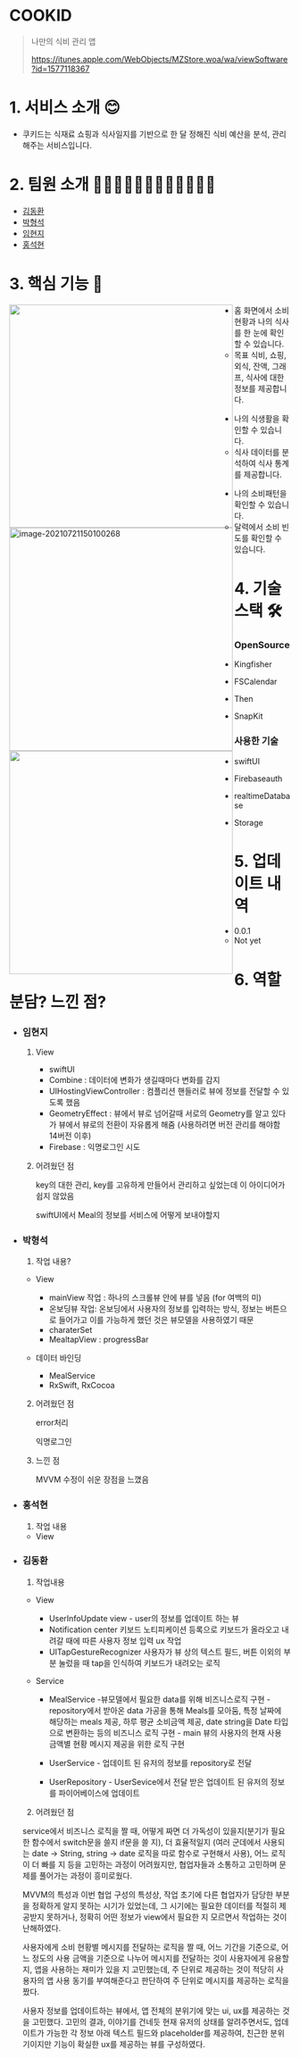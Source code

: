 # COOKID

> 나만의 식비 관리 앱
>
> https://itunes.apple.com/WebObjects/MZStore.woa/wa/viewSoftware?id=1577118367

# 1. 서비스 소개 😊

* 쿠키드는 식재료 쇼핑과 식사일지를 기반으로 한 달 정해진 식비 예산을 분석, 관리해주는 서비스입니다. 



# 2. 팀원 소개 👩🏻‍💻🧑🏻‍💻👨🏻‍💻🧑🏻‍💻

* [김동환](https://github.com/supersupremekim)
* [박형석](https://github.com/Developer-Paul-t)
* [임현지](https://github.com/leemyeonji)
* [홍석현](https://github.com/nyokki1119)



# 3. 핵심 기능 📱

<img src="https://user-images.githubusercontent.com/78390837/127603583-f1168709-6051-4769-b78c-2f55378ae962.png" align="left" height="400"/>  






















* 홈 화면에서 소비현황과 나의 식사를 한 눈에 확인할 수 있습니다. 
  * 목표 식비, 쇼핑, 외식, 잔액, 그래프, 식사에 대한 정보를 제공합니다. 

<img src="https://user-images.githubusercontent.com/78390837/127603586-ae3750b1-008c-4910-a37a-b5fc8c3effa8.png" alt="image-20210721150100268" align="left" height="400"/>

* 나의 식생활을 확인할 수 있습니다. 
  * 식사 데이터를 분석하여 식사 통계를 제공합니다. 

<img src="https://user-images.githubusercontent.com/78390837/127603613-8f6acc8e-c9db-4c14-b315-8bad72bd08ee.png" align="left" height="400"/>      





















* 나의 소비패턴을 확인할 수 있습니다.
  * 달력에서 소비 빈도를 확인할 수 있습니다. 

# 4. 기술 스택 🛠

### OpenSource

* Kingfisher

* FSCalendar

* Then

* SnapKit



### 사용한 기술 

* swiftUI

* Firebaseauth

* realtimeDatabase

* Storage



# 5. 업데이트 내역

* 0.0.1
  * Not yet
    

# 6. 역할 분담? 느낀 점? 

* ### 임현지

  1. View
     * swiftUI
     * Combine : 데이터에 변화가 생길때마다 변화를 감지
     * UIHostingViewController : 컴플리션 핸들러로 뷰에 정보를 전달할 수 있도록 했음
     * GeometryEffect : 뷰에서 뷰로 넘어갈때 서로의 Geometry를 알고 있다가 뷰에서 뷰로의 전환이 자유롭게 해줌 (사용하려면 버전 관리를 해야함 14버전 이후)
     * Firebase : 익명로그인 시도

  2. 어려웠던 점

     key의 대한 관리, key를 고유하게 만들어서 관리하고 싶었는데 이 아이디어가 쉽지 않았음

     swiftUI에서 Meal의 정보를 서비스에 어떻게 보내야할지 

* ### 박형석

  1. 작업 내용?

  * View
    * mainView 작업 : 하나의 스크롤뷰 안에 뷰를 넣음 (for 여백의 미) 
    * 온보딩뷰 작업: 온보딩에서 사용자의 정보를 입력하는 방식, 정보는 버튼으로 들어가고 이를 가능하게 했던 것은 뷰모델을 사용하였기 때문 
    * charaterSet 
    * MealtapView : progressBar

  * 데이터 바인딩
    * MealService
    * RxSwift, RxCocoa

  2. 어려웠던 점

     error처리

     익명로그인 

  3. 느낀 점

     MVVM 수정이 쉬운 장점을 느꼈음

* ### 홍석현

  1. 작업 내용

  * View



* ### 김동환 

  1. 작업내용

  * View

    * UserInfoUpdate view - user의 정보를 업데이트 하는 뷰
     - Notification center
        키보드 노티피케이션 등록으로 키보드가 올라오고 내려갈 때에 따른 사용자 정보 입력 ux 작업
     - UITapGestureRecognizer
        사용자가 뷰 상의 텍스트 필드, 버튼 이외의 부분 눌렀을 때 tap을 인식하여 키보드가 내려오는 로직
    
  * Service
    
    * MealService 
      -뷰모델에서 필요한 data를 위해 비즈니스로직 구현 
          -  repository에서 받아온 data 가공을 통해 Meals를 모아둠, 특정 날짜에 해당하는 meals 제공, 하루 평균 소비금액 제공, date string을 Date 타입으로 변환하는 등의 비즈니스 로직 구현
          -  main 뷰의 사용자의 현재 사용 금액별 현황 메시지 제공을 위한 로직 구현
      
    * UserService
          -  업데이트 된 유저의 정보를 repository로 전달
    
    * UserRepository
          -  UserSevice에서 전달 받은 업데이트 된 유저의 정보를 파이어베이스에 업데이트


  2. 어려웠던 점

    service에서 비즈니스 로직을 짤 때, 어떻게 짜면 더 가독성이 있을지(분기가 필요한 함수에서 switch문을 쓸지 if문을 쓸 지), 더 효율적일지 (여러 군데에서 사용되는 date -> String, string -> date 로직을 따로 함수로 구현해서 사용), 어느 로직이 더 빠를 지 등을 고민하는 과정이 어려웠지만, 협업자들과 소통하고 고민하며 문제를 풀어가는 과정이 흥미로웠다.
    
    MVVM의 특성과 이번 협업 구성의 특성상, 작업 초기에 다른 협업자가 담당한 부분을 정확하게 알지 못하는 시기가 있었는데, 그 시기에는 필요한 데이터를 적절히 제공받지 못하거나, 정확히 어떤 정보가 view에서 필요한 지 모르면서 작업하는 것이 난해하였다.
    
    사용자에게 소비 현황별 메시지를 전달하는 로직을 짤 때, 어느 기간을 기준으로, 어느 정도의 사용 금액을 기준으로 나누어 메시지를 전달하는 것이 사용자에게 유용할 지, 앱을 사용하는 재미가 있을 지 고민했는데, 주 단위로 제공하는 것이 적당히 사용자의 앱 사용 동기를 부여해준다고 판단하여 주 단위로 메시지를 제공하는 로직을 짰다.
    
    사용자 정보를 업데이트하는 뷰에서, 앱 전체의 분위기에 맞는 ui, ux를 제공하는 것을 고민했다. 고민의 결과, 이야기를 건네듯 현재 유저의 상태를 알려주면서도, 업데이트가 가능한 각 정보 아래 텍스트 필드와 placeholder를 제공하여, 친근한 분위기이지만 기능이 확실한 ux를 제공하는 뷰를 구성하였다.



